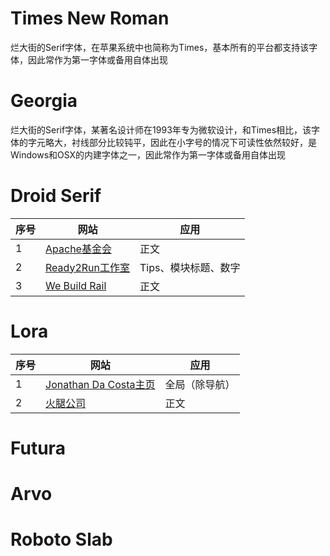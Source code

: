 # Times New Roman

烂大街的Serif字体，在苹果系统中也简称为Times，基本所有的平台都支持该字体，因此常作为第一字体或备用自体出现

# Georgia

烂大街的Serif字体，某著名设计师在1993年专为微软设计，和Times相比，该字体的字元略大，衬线部分比较钝平，因此在小字号的情况下可读性依然较好，是Windows和OSX的内建字体之一，因此常作为第一字体或备用自体出现

# Droid Serif
序号  |  网站  | 应用
------------- | ------------- | -------------
1  | [Apache基金会](http://www.apache.org/)  | 正文
2  | [Ready2Run工作室](http://www.ready2run.ro/)  | Tips、模块标题、数字
3  | [We Build Rail](http://www.webuildrail.com/)  | 正文

# Lora
序号  |  网站  | 应用
------------- | ------------- | -------------
1  | [Jonathan Da Costa主页](http://www.jonathandacosta.com/)  | 全局（除导航）
2  | [火腿公司](http://sanchezromerocarvajal.com/)  | 正文

# Futura

# Arvo

# Roboto Slab
